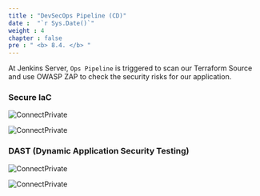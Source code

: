 ```yaml
---
title : "DevSecOps Pipeline (CD)"
date :  "`r Sys.Date()`" 
weight : 4
chapter : false
pre : " <b> 8.4. </b> "
---
```


At Jenkins Server, `Ops Pipeline` is triggered to scan our Terraform Source and use OWASP ZAP to check the security risks for our application. 

### Secure IaC

![ConnectPrivate](/FCJ2024-Workshop2/images/8-cicd-test/8.4-cd-sec/terraform_0.png)

![ConnectPrivate](/FCJ2024-Workshop2/images/8-cicd-test/8.4-cd-sec/terraform_1.png)

### DAST (Dynamic Application Security Testing)

![ConnectPrivate](/FCJ2024-Workshop2/images/8-cicd-test/8.4-cd-sec/OWASP_1.png)

![ConnectPrivate](/FCJ2024-Workshop2/images/8-cicd-test/8.4-cd-sec/OWASP_2.png)
